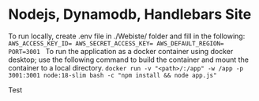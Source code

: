 # Nodejs, Dynamodb, Handlebars Site #
To run locally, create .env file in ./Webiste/ folder and fill in the following:
``AWS_ACCESS_KEY_ID=
AWS_SECRET_ACCESS_KEY=
AWS_DEFAULT_REGION=
PORT=3001
``
To run the application as a docker container using docker desktop; use the following command to build the container and mount the container to a local directory. ``docker run -v "<path>/:/app" -w /app -p 3001:3001 node:18-slim bash -c "npm install && node app.js"``

Test